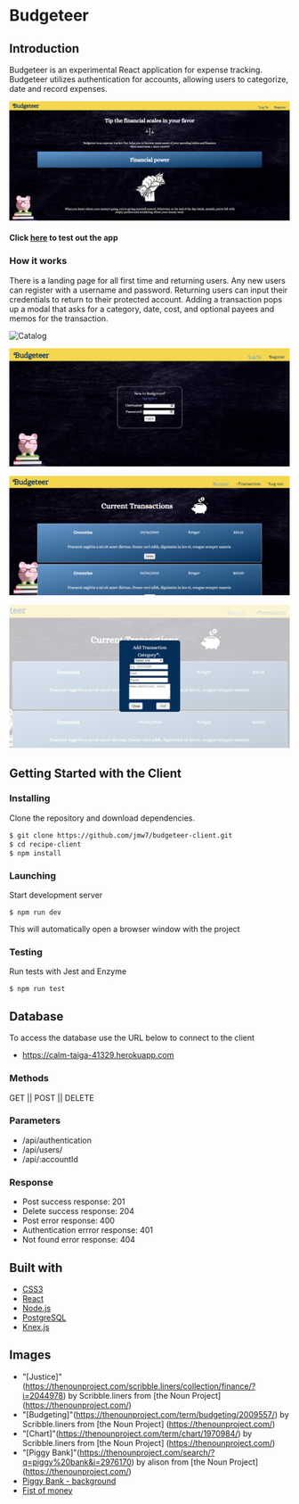 # Budgeteer

## Introduction
Budgeteer is an experimental React application for expense tracking. 
Budgeteer utilizes authentication for accounts, allowing users to categorize, date and record expenses.

![Home Page](./public/images/home.png)

#### Click [here](https://budgeteer-app.now.sh/) to test out the app 

### How it works
There is a landing page for all first time and returning users. Any new users can register with a username and password.
Returning users can input their credentials to return to their protected account. 
Adding a transaction pops up a modal that asks for a category, date, cost, and optional payees and memos for the transaction.

![Catalog](./public/images/catalog.jpg)

![Login](./public/images/login.png)

![Account Page](./public/images/account.png)

![Add Transaction](./public/images/add-transaction.png)


## Getting Started with the Client
### Installing
Clone the repository and download dependencies.
```
$ git clone https://github.com/jmw7/budgeteer-client.git
$ cd recipe-client
$ npm install
```

### Launching
Start development server
```
$ npm run dev
```
This will automatically open a browser window with the project

### Testing
Run tests with Jest and Enzyme
```
$ npm run test
```

## Database
To access the database use the URL below to connect to the client
 - https://calm-taiga-41329.herokuapp.com

### Methods
  GET || POST || DELETE

### Parameters
 - /api/authentication
 - /api/users/
 - /api/:accountId

### Response
 - Post success response: 201
 - Delete success response: 204
 - Post error response: 400
 - Authentication errror response: 401
 - Not found error response: 404

## Built with
 - [CSS3](https://developer.mozilla.org/en-US/docs/Web/CSS/CSS3)
 - [React](https://reactjs.org/)
 - [Node.js](https://nodejs.org/en/)
 - [PostgreSQL](https://www.postgresql.org/)
 - [Knex.js](http://knexjs.org/)

 ## Images
 - "[Justice]"(https://thenounproject.com/scribble.liners/collection/finance/?i=2044978) by Scribble.liners from [the Noun Project] (https://thenounproject.com/)
 - "[Budgeting]"(https://thenounproject.com/term/budgeting/2009557/) by Scribble.liners from [the Noun Project] (https://thenounproject.com/)
 - "[Chart]"(https://thenounproject.com/term/chart/1970984/) by Scribble.liners from [the Noun Project] (https://thenounproject.com/)
 - "[Piggy Bank]"(https://thenounproject.com/search/?q=piggy%20bank&i=2976170) by alison from [the Noun Project] (https://thenounproject.com/)
 - [Piggy Bank - background](https://downpaymentresource.com/wp-content/uploads/2017/04/iStock-508660880-e1492534133806.jpg)
- [Fist of money](https://www.clipart.email/download/1316317.html)